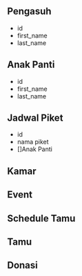 ## Pengasuh
  - id
  - first_name
  - last_name

## Anak Panti
  - id 
  - first_name
  - last_name

## Jadwal Piket
  - id
  - nama piket
  - []Anak Panti

## Kamar

## Event

## Schedule Tamu

## Tamu

## Donasi